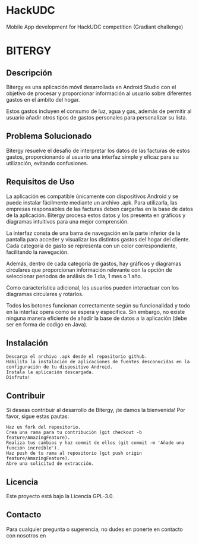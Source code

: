 # HackUDC
Mobile App development for HackUDC competition (Gradiant challenge)

# BITERGY


## Descripción

Bitergy es una aplicación móvil desarrollada en Android Studio con el objetivo de procesar y proporcionar información al usuario sobre diferentes gastos en el ámbito del hogar.

Estos gastos incluyen el consumo de luz, agua y gas, además de permitir al usuario añadir otros tipos de gastos personales para personalizar su lista.

## Problema Solucionado

Bitergy resuelve el desafío de interpretar los datos de las facturas de estos gastos, proporcionando al usuario una interfaz simple y eficaz para su utilización, evitando confusiones.


## Requisitos de Uso

La aplicación es compatible únicamente con dispositivos Android y se puede instalar fácilmente mediante un archivo .apk. Para utilizarla, las empresas responsables de las facturas deben cargarlas en la base de datos de la aplicación. Bitergy procesa estos datos y los presenta en gráficos y diagramas intuitivos para una mejor comprensión. 

La interfaz consta de una barra de navegación en la parte inferior de la pantalla para acceder y visualizar los distintos gastos del hogar del cliente. Cada categoría de gasto se representa con un color correspondiente, facilitando la navegación.

Además, dentro de cada categoría de gastos, hay gráficos y diagramas circulares que proporcionan información relevante con la opción de seleccionar periodos de análisis de 1 día, 1 mes o 1 año. 

Como característica adicional, los usuarios pueden interactuar con los diagramas circulares y rotarlos.

Todos los botones funcionan correctamente según su funcionalidad y todo en la interfaz opera como se espera y especifica. Sin embargo, no existe ninguna manera eficiente de añadir la base de datos a la aplicación (debe ser en forma de codigo en Java).

## Instalación

    Descarga el archivo .apk desde el repositorio github.
    Habilita la instalación de aplicaciones de fuentes desconocidas en la configuración de tu dispositivo Android.
    Instala la aplicación descargada.
    Disfruta!

## Contribuir

Si deseas contribuir al desarrollo de Bitergy, ¡te damos la bienvenida! Por favor, sigue estas pautas:

    Haz un fork del repositorio.
    Crea una rama para tu contribución (git checkout -b feature/AmazingFeature).
    Realiza tus cambios y haz commit de ellos (git commit -m 'Añade una función increíble').
    Haz push de tu rama al repositorio (git push origin feature/AmazingFeature).
    Abre una solicitud de extracción.

## Licencia

Este proyecto está bajo la Licencia GPL-3.0.

## Contacto

Para cualquier pregunta o sugerencia, no dudes en ponerte en contacto con nosotros en 
